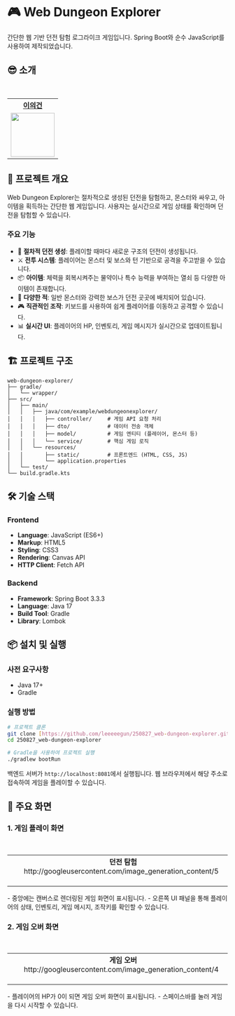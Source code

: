 # 🎮 Web Dungeon Explorer

간단한 웹 기반 던전 탐험 로그라이크 게임입니다. Spring Boot와 순수 JavaScript를 사용하여 제작되었습니다.

## 😎 소개

<table>
  <tr>
    <td align="center"><b><a href="https://github.com/leeeeegun">이의건</a></b></td>
  </tr>
  <tr>
    <td align="center"><a href="https://github.com/leeeeegun"><img src="https://avatars.githubusercontent.com/u/80462203?v=4" width="100px" /></a></td>
  </tr>
</table>

## 🚀 프로젝트 개요

Web Dungeon Explorer는 절차적으로 생성된 던전을 탐험하고, 몬스터와 싸우고, 아이템을 획득하는 간단한 웹 게임입니다. 사용자는 실시간으로 게임 상태를 확인하며 던전을 탐험할 수 있습니다.

### 주요 기능

- 📝 **절차적 던전 생성**: 플레이할 때마다 새로운 구조의 던전이 생성됩니다.
- ⚔️ **전투 시스템**: 플레이어는 몬스터 및 보스와 턴 기반으로 공격을 주고받을 수 있습니다.
- 📦 **아이템**: 체력을 회복시켜주는 물약이나 특수 능력을 부여하는 열쇠 등 다양한 아이템이 존재합니다.
- 👾 **다양한 적**: 일반 몬스터와 강력한 보스가 던전 곳곳에 배치되어 있습니다.
- 🎮 **직관적인 조작**: 키보드를 사용하여 쉽게 플레이어를 이동하고 공격할 수 있습니다.
- 📊 **실시간 UI**: 플레이어의 HP, 인벤토리, 게임 메시지가 실시간으로 업데이트됩니다.

## 🏗️ 프로젝트 구조

```
web-dungeon-explorer/
├── gradle/
│   └── wrapper/
├── src/
│   ├── main/
│   │   ├── java/com/example/webdungeonexplorer/
│   │   │   ├── controller/     # 게임 API 요청 처리
│   │   │   ├── dto/            # 데이터 전송 객체
│   │   │   ├── model/          # 게임 엔티티 (플레이어, 몬스터 등)
│   │   │   └── service/        # 핵심 게임 로직
│   │   └── resources/
│   │       ├── static/         # 프론트엔드 (HTML, CSS, JS)
│   │       └── application.properties
│   └── test/
└── build.gradle.kts
```

## 🛠️ 기술 스택

### Frontend
- **Language**: JavaScript (ES6+)
- **Markup**: HTML5
- **Styling**: CSS3
- **Rendering**: Canvas API
- **HTTP Client**: Fetch API

### Backend
- **Framework**: Spring Boot 3.3.3
- **Language**: Java 17
- **Build Tool**: Gradle
- **Library**: Lombok

## 📦 설치 및 실행

### 사전 요구사항
- Java 17+
- Gradle

### 실행 방법

```bash
# 프로젝트 클론
git clone [https://github.com/leeeeegun/250827_web-dungeon-explorer.git](https://github.com/leeeeegun/250827_web-dungeon-explorer.git)
cd 250827_web-dungeon-explorer

# Gradle을 사용하여 프로젝트 실행
./gradlew bootRun
```

백엔드 서버가 `http://localhost:8081`에서 실행됩니다. 웹 브라우저에서 해당 주소로 접속하여 게임을 플레이할 수 있습니다.

## 🌟 주요 화면

### 1. 게임 플레이 화면
<table>
  <tr>
    <td align="center" valign="top">
      <b>던전 탐험</b><br/>
      http://googleusercontent.com/image_generation_content/5
    </td>
  </tr>
</table>
- 중앙에는 캔버스로 렌더링된 게임 화면이 표시됩니다.
- 오른쪽 UI 패널을 통해 플레이어의 상태, 인벤토리, 게임 메시지, 조작키를 확인할 수 있습니다.

### 2. 게임 오버 화면
<table>
  <tr>
    <td align="center" valign="top">
      <b>게임 오버</b><br/>
      http://googleusercontent.com/image_generation_content/4
    </td>
  </tr>
</table>
- 플레이어의 HP가 0이 되면 게임 오버 화면이 표시됩니다.
- 스페이스바를 눌러 게임을 다시 시작할 수 있습니다.
